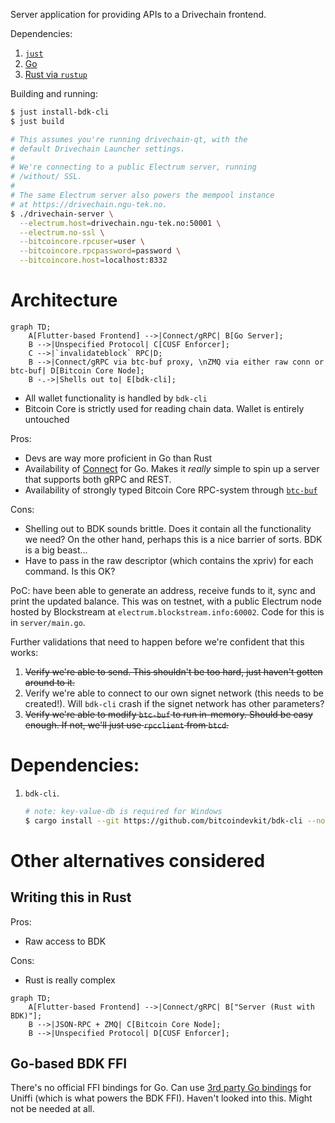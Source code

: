 Server application for providing APIs to a Drivechain frontend.

Dependencies:

1.  [`just`](https://just.systems/man/en/chapter_4.html?highlight=brew#packages)
1.  [Go](https://go.dev/doc/install)
1.  [Rust via `rustup`](https://rustup.rs/)

Building and running:

```bash
$ just install-bdk-cli
$ just build

# This assumes you're running drivechain-qt, with the 
# default Drivechain Launcher settings. 
# 
# We're connecting to a public Electrum server, running
# /without/ SSL. 
#
# The same Electrum server also powers the mempool instance
# at https://drivechain.ngu-tek.no.
$ ./drivechain-server \
  --electrum.host=drivechain.ngu-tek.no:50001 \
  --electrum.no-ssl \
  --bitcoincore.rpcuser=user \
  --bitcoincore.rpcpassword=password \
  --bitcoincore.host=localhost:8332
```

# Architecture

```mermaid
graph TD;
    A[Flutter-based Frontend] -->|Connect/gRPC| B[Go Server];
    B -->|Unspecified Protocol| C[CUSF Enforcer];
    C -->|`invalidateblock` RPC|D;
    B -->|Connect/gRPC via btc-buf proxy, \nZMQ via either raw conn or btc-buf| D[Bitcoin Core Node];
    B -.->|Shells out to| E[bdk-cli];
```

- All wallet functionality is handled by `bdk-cli`
- Bitcoin Core is strictly used for reading chain data. Wallet is entirely
  untouched

Pros:

- Devs are way more proficient in Go than Rust
- Availability of [Connect](https://github.com/connectrpc/connect-go/) for Go.
  Makes it _really_ simple to spin up a server that supports both gRPC and REST.
- Availability of strongly typed Bitcoin Core RPC-system through
  [`btc-buf`](https://github.com/barebitcoin/btc-buf)

Cons:

- Shelling out to BDK sounds brittle. Does it contain all the functionality we
  need? On the other hand, perhaps this is a nice barrier of sorts. BDK is a big
  beast...
- Have to pass in the raw descriptor (which contains the xpriv) for each
  command. Is this OK?

PoC: have been able to generate an address, receive funds to it, sync and print
the updated balance. This was on testnet, with a public Electrum node hosted by
Blockstream at `electrum.blockstream.info:60002`. Code for this is in
`server/main.go`.

Further validations that need to happen before we're confident that this works:

1. ~~Verify we're able to send. This shouldn't be too hard, just haven't gotten
   around to it.~~
1. Verify we're able to connect to our own signet network (this needs to be
   created!). Will `bdk-cli` crash if the signet network has other parameters?
1. ~~Verify we're able to modify `btc-buf` to run in-memory. Should be easy
   enough. If not, we'll just use `rpcclient` from `btcd`.~~

# Dependencies:

1. `bdk-cli`.
   ```bash
   # note: key-value-db is required for Windows
   $ cargo install --git https://github.com/bitcoindevkit/bdk-cli --no-default-features --features=key-value-db,compiler,electrum
   ```

# Other alternatives considered

## Writing this in Rust

Pros:

- Raw access to BDK

Cons:

- Rust is really complex

```mermaid
graph TD;
    A[Flutter-based Frontend] -->|Connect/gRPC| B["Server (Rust with BDK)"];
    B -->|JSON-RPC + ZMQ| C[Bitcoin Core Node];
    B -->|Unspecified Protocol| D[CUSF Enforcer];
```

## Go-based BDK FFI

There's no official FFI bindings for Go. Can use
[3rd party Go bindings](https://github.com/NordSecurity/uniffi-bindgen-go) for
Uniffi (which is what powers the BDK FFI). Haven't looked into this. Might not
be needed at all.

